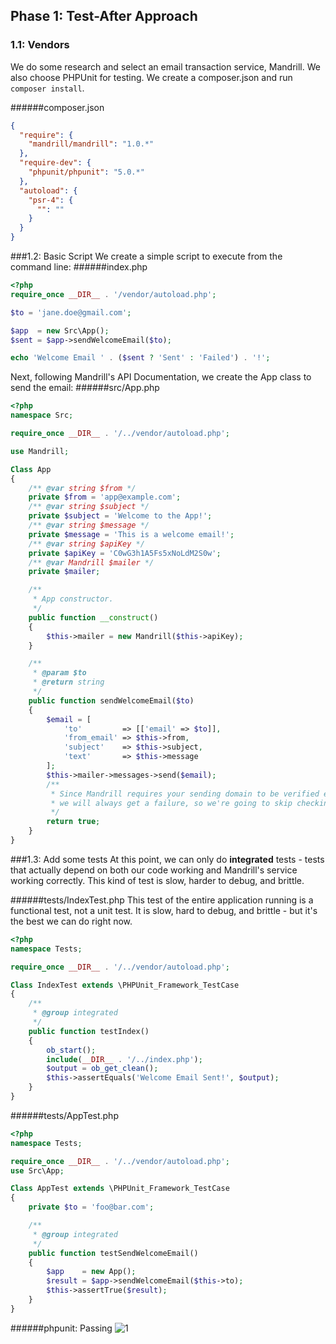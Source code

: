 ## Phase 1: Test-After Approach
### 1.1: Vendors
We do some research and select an email transaction service, Mandrill. We also choose PHPUnit for testing. We create a composer.json and run `composer install`.

######composer.json
```json
{
  "require": {
    "mandrill/mandrill": "1.0.*"
  },
  "require-dev": {
    "phpunit/phpunit": "5.0.*"
  },
  "autoload": {
    "psr-4": {
      "": ""
    }
  }
}
```

###1.2: Basic Script
We create a simple script to execute from the command line:
######index.php
```php
<?php
require_once __DIR__ . '/vendor/autoload.php';

$to = 'jane.doe@gmail.com';

$app  = new Src\App();
$sent = $app->sendWelcomeEmail($to);

echo 'Welcome Email ' . ($sent ? 'Sent' : 'Failed') . '!';
```

Next, following Mandrill's API Documentation, we create the App class to send the email:
######src/App.php
```php
<?php
namespace Src;

require_once __DIR__ . '/../vendor/autoload.php';

use Mandrill;

Class App
{
    /** @var string $from */
    private $from = 'app@example.com';
    /** @var string $subject */
    private $subject = 'Welcome to the App!';
    /** @var string $message */
    private $message = 'This is a welcome email!';
    /** @var string $apiKey */
    private $apiKey = 'C0wG3h1A5Fs5xNoLdM2S0w';
    /** @var Mandrill $mailer */
    private $mailer;

    /**
     * App constructor.
     */
    public function __construct()
    {
        $this->mailer = new Mandrill($this->apiKey);
    }

    /**
     * @param $to
     * @return string
     */
    public function sendWelcomeEmail($to)
    {
        $email = [
            'to'         => [['email' => $to]],
            'from_email' => $this->from,
            'subject'    => $this->subject,
            'text'       => $this->message
        ];
        $this->mailer->messages->send($email);
        /**
         * Since Mandrill requires your sending domain to be verified even when using a test API key,
         * we will always get a failure, so we're going to skip checking the result of the send for this demo.
         */
        return true;
    }
}
```

###1.3: Add some tests
At this point, we can only do **integrated** tests - tests that actually depend on both our code working and Mandrill's service working correctly. This kind of test is slow, harder to debug, and brittle.

######tests/IndexTest.php
This test of the entire application running is a functional test, not a unit test. It is slow, hard to debug, and brittle - but it's the best we can do right now.
```php
<?php
namespace Tests;

require_once __DIR__ . '/../vendor/autoload.php';

Class IndexTest extends \PHPUnit_Framework_TestCase
{
    /**
     * @group integrated
     */
    public function testIndex()
    {
        ob_start();
        include(__DIR__ . '/../index.php');
        $output = ob_get_clean();
        $this->assertEquals('Welcome Email Sent!', $output);
    }
}
```

######tests/AppTest.php
```php
<?php
namespace Tests;

require_once __DIR__ . '/../vendor/autoload.php';
use Src\App;

Class AppTest extends \PHPUnit_Framework_TestCase
{
    private $to = 'foo@bar.com';

    /**
     * @group integrated
     */
    public function testSendWelcomeEmail()
    {
        $app    = new App();
        $result = $app->sendWelcomeEmail($this->to);
        $this->assertTrue($result);
    }
}
```
######phpunit: Passing
![1](https://cloud.githubusercontent.com/assets/4204262/13345364/2e3f61b4-dc2c-11e5-9316-6684bf734004.PNG)
